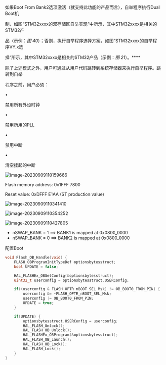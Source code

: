 如果Boot From Bank2选项激活（就支持此功能的产品而言），自举程序执行Dual Boot机

制，如图“STM32xxxx的双存储区自举实现”中所示，其中STM32xxxx是相关的STM32产

品（示例：*图* *40*）；否则，执行自举程序选择方案，如图“STM32xxxx的自举程序VY.x选

择”所示，其中STM32xxxx是相关的STM32产品（示例：*图* *21*）。****



除了上述模式之外，用户可通过从用户代码跳转到系统存储器来执行自举程序。跳转到自举

程序之前，用户必须：

• 

禁用所有外设时钟

• 

禁用所用的PLL

• 

禁用中断

• 

清空挂起的中断



![image-20230909110159666](C:/Users/shang/AppData/Roaming/Typora/typora-user-images/image-20230909110159666.png)

Flash memory address: 0x1FFF 7800

Reset value: 0xDFFF E1AA (ST production value)

![image-20230909110341410](C:/Users/shang/AppData/Roaming/Typora/typora-user-images/image-20230909110341410.png)

![image-20230909110354252](C:/Users/shang/AppData/Roaming/Typora/typora-user-images/image-20230909110354252.png)

![image-20230909110427805](C:/Users/shang/AppData/Roaming/Typora/typora-user-images/image-20230909110427805.png)

- nSWAP_BANK = 1 ==> BANK1 is mapped at 0x0800_0000
- nSWAP_BANK = 0 ==> BANK2 is mapped at 0x0800_0000



配置Boot

```c
void Flash_OB_Handle(void) {
	FLASH_OBProgramInitTypeDef optionsbytesstruct;
	bool UPDATE = false;

	HAL_FLASHEx_OBGetConfig(&optionsbytesstruct);
	uint32_t userconfig = optionsbytesstruct.USERConfig;

	if((userconfig & FLASH_OPTR_nBOOT_SEL_Msk) != OB_BOOT0_FROM_PIN) {
		userconfig &= ~FLASH_OPTR_nBOOT_SEL_Msk;
		userconfig |= OB_BOOT0_FROM_PIN;
		UPDATE = true;
	}

	if(UPDATE) {
		optionsbytesstruct.USERConfig = userconfig;
		HAL_FLASH_Unlock();
		HAL_FLASH_OB_Unlock();
		HAL_FLASHEx_OBProgram(&optionsbytesstruct);
		HAL_FLASH_OB_Launch();
		HAL_FLASH_OB_Lock();
		HAL_FLASH_Lock();
	}
}

```

